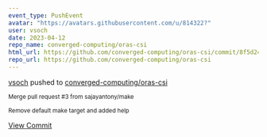 ```yaml
---
event_type: PushEvent
avatar: "https://avatars.githubusercontent.com/u/814322?"
user: vsoch
date: 2023-04-12
repo_name: converged-computing/oras-csi
html_url: https://github.com/converged-computing/oras-csi/commit/8f5d240fd94a1f9fd9006122d0eea4f9583f310c
repo_url: https://github.com/converged-computing/oras-csi
---
```


<a href='https://github.com/vsoch' target='_blank'>vsoch</a> pushed to <a href='https://github.com/converged-computing/oras-csi' target='_blank'>converged-computing/oras-csi</a>

<small>Merge pull request #3 from sajayantony/make

Remove default make target and added help</small>

<a href='https://github.com/converged-computing/oras-csi/commit/8f5d240fd94a1f9fd9006122d0eea4f9583f310c' target='_blank'>View Commit</a>
